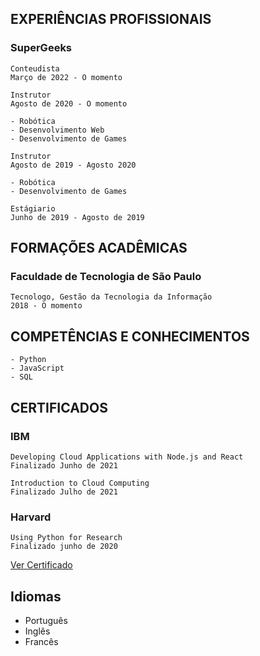## EXPERIÊNCIAS PROFISSIONAIS

### SuperGeeks

```
Conteudista
Março de 2022 - O momento
```

```
Instrutor
Agosto de 2020 - O momento

- Robótica
- Desenvolvimento Web
- Desenvolvimento de Games
```

```
Instrutor
Agosto de 2019 - Agosto 2020

- Robótica
- Desenvolvimento de Games
```

```
Estágiario
Junho de 2019 - Agosto de 2019
```

## FORMAÇÕES ACADÊMICAS

### Faculdade de Tecnologia de São Paulo

```
Tecnologo, Gestão da Tecnologia da Informação
2018 - O momento
```

## COMPETÊNCIAS E CONHECIMENTOS

```
- Python
- JavaScript
- SQL
```

## CERTIFICADOS


### IBM

```
Developing Cloud Applications with Node.js and React
Finalizado Junho de 2021
```

```
Introduction to Cloud Computing
Finalizado Julho de 2021
```

### Harvard

```
Using Python for Research
Finalizado junho de 2020
```

[Ver Certificado](https://courses.edx.org/certificates/c47efaf478954aa9b9e71bbf49d9a691)


## Idiomas

- Português
- Inglês
- Francês

